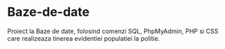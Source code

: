 # Baze-de-date
Proiect la Baze de date, folosind comenzi SQL, PhpMyAdmin, PHP si CSS care realizeaza tinerea evidentiei populatiei la politie.
